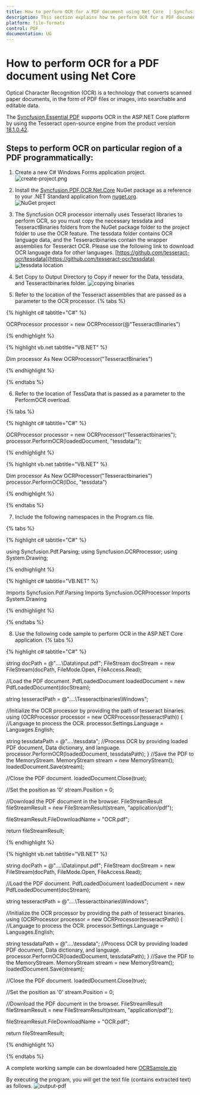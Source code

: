 ```yaml
---
title: How to perform OCR for a PDF document using Net Core  | Syncfusion
description: This section explains how to perform OCR for a PDF document using syncfusion PDF library in dot net core.
platform: file-formats
control: PDF
documentation: UG
---
```


# How to perform OCR for a PDF document using Net Core

Optical Character Recognition (OCR) is a technology that converts scanned paper documents, in the form of PDF files or images, into searchable and editable data. 

The [Syncfusion Essential PDF](https://www.syncfusion.com/pdf-framework/net) supports OCR in the ASP.NET Core platform by using the Tesseract open-source engine from the product version [18.1.0.42](https://www.syncfusion.com/forums/152921/essential-studio-2020-volume-1-release-v18-1-0-42-is-available-for-download). 


## Steps to perform OCR on particular region of a PDF programmatically: 

1.	Create a new C# Windows Forms application project. 
![create-project.png](OCR_images/create_core_project.png)

2.	Install the [Syncfusion.PDF.OCR.Net.Core](https://www.nuget.org/packages/Syncfusion.PDF.OCR.Net.Core/) NuGet package as a reference to your .NET Standard application from [nuget.org](https://www.nuget.org/).  
![NuGet project](OCR_images/install_core_NuGet.png)

3.	The Syncfusion OCR processor internally uses Tesseract libraries to perform OCR, so you must copy the necessary tessdata and TesseractBinaries folders from the NuGet package folder to the project folder to use the OCR feature. The tessdata folder contains OCR language data, and the Tesseractbinaries contain the wrapper assemblies for Tesseract OCR. Please use the following link to download OCR language data for other languages.
[https://github.com/tesseract-ocr/tessdata](https://github.com/tesseract-ocr/tessdata)
![tessdata location](OCR_images/tessdata_copy.png)

4.	Set Copy to Output Directory to Copy if newer for the Data, tessdata, and Tesseractbinaries folder. 
![copying binaries](OCR_images/tessdata_in_project.png)

5.	Refer to the location of the Tesseract assemblies that are passed as a parameter to the OCR processor. 
{% tabs %}  

{% highlight c# tabtitle="C#" %}

OCRProcessor processor = new OCRProcessor(@"TesseractBinaries\")

{% endhighlight %}

{% highlight vb.net tabtitle="VB.NET" %}

Dim processor As New OCRProcessor("TesseractBinaries\")

{% endhighlight %}

{% endtabs %}  

6.	Refer to the location of TessData that is passed as a parameter to the PerformOCR overload. 

{% tabs %}  

{% highlight c# tabtitle="C#" %}

OCRProcessor processor = new OCRProcessor("Tesseractbinaries\");
processor.PerformOCR(loadedDocument, "tessdata/");

{% endhighlight %}

{% highlight vb.net tabtitle="VB.NET" %}

Dim processor As New OCRProcessor("Tesseractbinaries\")
processor.PerformOCR(lDoc, "tessdata\")

{% endhighlight %}

{% endtabs %}  

7.	Include the following namespaces in the Program.cs file. 

{% tabs %}  

{% highlight c# tabtitle="C#" %}

using Syncfusion.Pdf.Parsing;
using Syncfusion.OCRProcessor;
using System.Drawing;

{% endhighlight %}

{% highlight c# tabtitle="VB.NET" %}

Imports Syncfusion.Pdf.Parsing
Imports Syncfusion.OCRProcessor
Imports System.Drawing

{% endhighlight %}

{% endtabs %}  

8.	Use the following code sample to perform OCR in the ASP.NET Core application.
{% tabs %}  

{% highlight c# tabtitle="C#" %}

string docPath = @"..\..\Data\input.pdf";
FileStream docStream = new FileStream(docPath, FileMode.Open, FileAccess.Read);

 //Load the PDF document.
PdfLoadedDocument loadedDocument = new PdfLoadedDocument(docStream);

string tesseractPath = @"..\..\Tesseractbinaries\Windows";

//Initialize the OCR processor by providing the path of tesseract binaries.
using (OCRProcessor processor = new OCRProcessor(tesseractPath))
{
//Language to process the OCR.
processor.Settings.Language = Languages.English;

string tessdataPath = @"..\..\tessdata";
 //Process OCR by providing loaded PDF document, Data dictionary, and language.
processor.PerformOCR(loadedDocument, tessdataPath);
}
//Save the PDF to the MemoryStream.
MemoryStream stream = new MemoryStream();
loadedDocument.Save(stream);

//Close the PDF document.
loadedDocument.Close(true);

//Set the position as '0'
stream.Position = 0;

//Download the PDF document in the browser.
FileStreamResult fileStreamResult = new FileStreamResult(stream, "application/pdf");

fileStreamResult.FileDownloadName = "OCR.pdf";

return fileStreamResult;

{% endhighlight %}

{% highlight vb.net tabtitle="VB.NET" %}

string docPath = @"..\..\Data\input.pdf";
FileStream docStream = new FileStream(docPath, FileMode.Open, FileAccess.Read);

 //Load the PDF document.
PdfLoadedDocument loadedDocument = new PdfLoadedDocument(docStream);

string tesseractPath = @"..\..\Tesseractbinaries\Windows";

//Initialize the OCR processor by providing the path of tesseract binaries.
using (OCRProcessor processor = new OCRProcessor(tesseractPath))
{
//Language to process the OCR.
processor.Settings.Language = Languages.English;

string tessdataPath = @"..\..\tessdata";
 //Process OCR by providing loaded PDF document, Data dictionary, and language.
processor.PerformOCR(loadedDocument, tessdataPath);
}
//Save the PDF to the MemoryStream.
MemoryStream stream = new MemoryStream();
loadedDocument.Save(stream);

//Close the PDF document.
loadedDocument.Close(true);

//Set the position as '0'
stream.Position = 0;

//Download the PDF document in the browser.
FileStreamResult fileStreamResult = new FileStreamResult(stream, "application/pdf");

fileStreamResult.FileDownloadName = "OCR.pdf";

return fileStreamResult;

{% endhighlight %}

{% endtabs %} 

A complete working sample can be downloaded here [OCRSample.zip](https://www.syncfusion.com/downloads/support/directtrac/general/ze/OCRCore_Sample794063060.zip)

By executing the program, you will get the text file (contains extracted text) as follows. 
![output-pdf](OCR_images/core_output.png)



